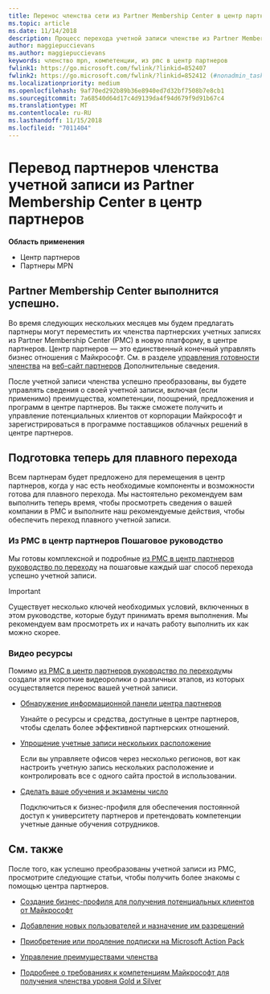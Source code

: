 ```yaml
---
title: Перенос членства сети из Partner Membership Center в центр партнеров
ms.topic: article
ms.date: 11/14/2018
description: Процесс перехода учетной записи членстве из Partner Membership Center в центр партнеров.
author: maggiepuccievans
ms.author: maggiepuccievans
keywords: членство mpn, компетенции, из pmc в центр партнеров
fwlink1: https://go.microsoft.com/fwlink/?linkid=852407
fwlink2: https://go.microsoft.com/fwlink/?linkid=852412 (#nonadmin_tasks)
ms.localizationpriority: medium
ms.openlocfilehash: 9af70ed292b89b36e8940ed7d32bf7508b7e8cb1
ms.sourcegitcommit: 7a68540d64d17c4d9139da4f94d679f9d91b67c4
ms.translationtype: MT
ms.contentlocale: ru-RU
ms.lasthandoff: 11/15/2018
ms.locfileid: "7011404"
---
```

# <a name="transition-your-partner-membership-account-from-partner-membership-center-to-partner-center"></a>Перевод партнеров членства учетной записи из Partner Membership Center в центр партнеров

**Область применения**

- Центр партнеров
- Партнеры MPN

## <a name="partner-membership-center-being-retired"></a>Partner Membership Center выполнится успешно.

Во время следующих нескольких месяцев мы будем предлагать партнеры могут переместить их членства партнерских учетных записях из Partner Membership Center (PMC) в новую платформу, в центре партнеров. Центр партнеров — это единственный конечный управлять бизнес отношения с Майкрософт. См. в разделе [управления готовности членства](https://partner.microsoft.com/support/partner-center-help) на [веб-сайт партнеров](https://partner.microsoft.com/commercial) Дополнительные сведения.

После учетной записи членства успешно преобразованы, вы будете управлять сведения о своей учетной записи, включая (если применимо) преимущества, компетенции, поощрений, предложения и программ в центре партнеров. Вы также сможете получить и управление потенциальных клиентов от корпорации Майкрософт и зарегистрироваться в программе поставщиков облачных решений в центре партнеров.

## <a name="prepare-now-for-a-smooth-transition"></a>Подготовка теперь для плавного перехода

Всем партнерам будет предложено для перемещения в центр партнеров, когда у нас есть необходимые компоненты и возможности готова для плавного перехода. Мы настоятельно рекомендуем вам выполнить теперь время, чтобы просмотреть сведения о вашей компании в PMC и выполните наш рекомендуемые действия, чтобы обеспечить переход плавного учетной записи.

### <a name="pmc-to-partner-center-step-by-step-guide"></a>Из PMC в центр партнеров Пошаговое руководство

Мы готовы комплексной и подробные [из PMC в центр партнеров руководство по переходу](https://assetsprod.microsoft.com/mpn/en-us/membership-account-set-up-guide.pdf) на пошаговые каждый шаг способ перехода успешно учетной записи.

>[!IMPORTANT]
>Существует несколько ключей необходимых условий, включенных в этом руководстве, которые будут принимать время выполнения. Мы рекомендуем вам просмотреть их и начать работу выполнить их как можно скорее.

### <a name="video-resources"></a>Видео ресурсы

Помимо [из PMC в центр партнеров руководство по переходу](https://assetsprod.microsoft.com/mpn/en-us/membership-account-set-up-guide.pdf)мы создали эти короткие видеоролики о различных этапов, из которых осуществляется перенос вашей учетной записи. 

- [Обнаружение информационной панели центра партнеров](https://partner.microsoft.com/support/partner-center-help)
 
  Узнайте о ресурсы и средства, доступные в центре партнеров, чтобы сделать более эффективной партнерских отношений.

- [Упрощение учетные записи нескольких расположение](https://partner.microsoft.com/support/partner-center-help)
 
  Если вы управляете офисов через несколько регионов, вот как настроить учетную запись нескольких расположение и контролировать все с одного сайта простой в использовании.

- [Сделать ваше обучения и экзамены число](https://partner.microsoft.com/support/partner-center-help)

  Подключиться к бизнес-профиля для обеспечения постоянной доступ к университету партнеров и претендовать компетенции учетные данные обучения сотрудников.

## <a name="see-also"></a>См. также

После того, как успешно преобразованы учетной записи из PMC, просмотрите следующие статьи, чтобы получить более знакомы с помощью центра партнеров.

-   [Создание бизнес-профиля для получения потенциальных клиентов от Майкрософт](create-a-marketing-profile.md)

-   [Добавление новых пользователей и назначение им разрешений](create-user-accounts-and-set-permissions.md)

-   [Приобретение или продление подписки на Microsoft Action Pack](mpn-get-action-pack.md)

-   [Управление преимуществами членства](manage-your-partner-network-benefits.md)

-   [Подробнее о требованиях к компетенциям Майкрософт для получения членства уровня Gold и Silver](https://partner.microsoft.com/membership/competencies)





